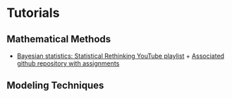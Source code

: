 # Tutorials

## Mathematical Methods
* [Bayesian statistics: Statistical Rethinking YouTube playlist](https://youtube.com/playlist?list=PLDcUM9US4XdNM4Edgs7weiyIguLSToZRI) + [Associated github repository with assignments](https://github.com/rmcelreath/rethinking)

## Modeling Techniques
